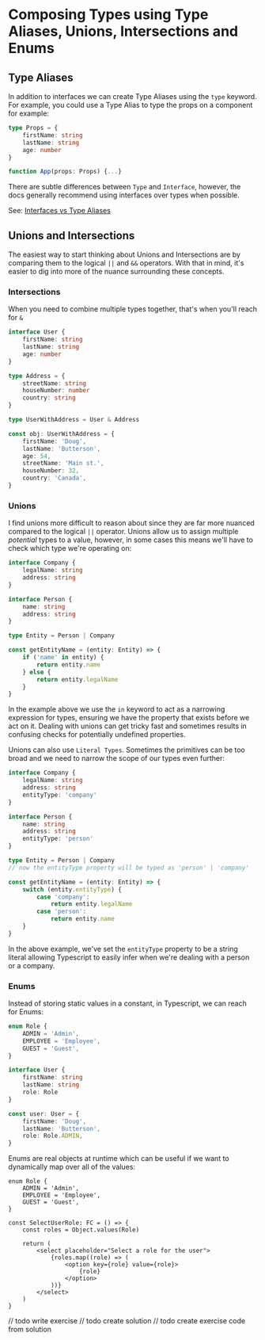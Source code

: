 # Composing Types using Type Aliases, Unions, Intersections and Enums

## Type Aliases

In addition to interfaces we can create Type Aliases using the `type` keyword. For example, you could use a Type Alias to type the props on a component for example:

```ts
type Props = {
    firstName: string
    lastName: string
    age: number
}

function App(props: Props) {...}
```

There are subtle differences between `Type` and `Interface`, however, the docs generally recommend using interfaces over types when possible.

See: [Interfaces vs Type Aliases](https://www.typescriptlang.org/docs/handbook/advanced-types.html#interfaces-vs-type-aliases)

## Unions and Intersections

The easiest way to start thinking about Unions and Intersections are by comparing them to the logical `||` and `&&` operators. With that in mind, it's easier to dig into more of the nuance surrounding these concepts.

### Intersections

When you need to combine multiple types together, that's when you'll reach for `&`

```ts
interface User {
    firstName: string
    lastName: string
    age: number
}

type Address = {
    streetName: string
    houseNumber: number
    country: string
}

type UserWithAddress = User & Address

const obj: UserWithAddress = {
    firstName: 'Doug',
    lastName: 'Butterson',
    age: 54,
    streetName: 'Main st.',
    houseNumber: 32,
    country: 'Canada',
}
```

### Unions

I find unions more difficult to reason about since they are far more nuanced compared to the logical `||` operator. Unions allow us to assign multiple _potential_ types to a value, however, in some cases this means we'll have to check which type we're operating on:

```ts
interface Company {
    legalName: string
    address: string
}

interface Person {
    name: string
    address: string
}

type Entity = Person | Company

const getEntityName = (entity: Entity) => {
    if ('name' in entity) {
        return entity.name
    } else {
        return entity.legalName
    }
}
```

In the example above we use the `in` keyword to act as a narrowing expression for types, ensuring we have the property that exists before we act on it. Dealing with unions can get tricky fast and sometimes results in confusing checks for potentially undefined properties.

Unions can also use `Literal Types`. Sometimes the primitives can be too broad and we need to narrow the scope of our types even further:

```ts
interface Company {
    legalName: string
    address: string
    entityType: 'company'
}

interface Person {
    name: string
    address: string
    entityType: 'person'
}

type Entity = Person | Company
// now the entityType property will be typed as 'person' | 'company'

const getEntityName = (entity: Entity) => {
    switch (entity.entityType) {
        case 'company':
            return entity.legalName
        case 'person':
            return entity.name
    }
}
```

In the above example, we've set the `entityType` property to be a string literal allowing Typescript to easily infer when we're dealing with a person or a company.

### Enums

Instead of storing static values in a constant, in Typescript, we can reach for Enums:

```ts
enum Role {
    ADMIN = 'Admin',
    EMPLOYEE = 'Employee',
    GUEST = 'Guest',
}

interface User {
    firstName: string
    lastName: string
    role: Role
}

const user: User = {
    firstName: 'Doug',
    lastName: 'Butterson',
    role: Role.ADMIN,
}
```

Enums are real objects at runtime which can be useful if we want to dynamically map over all of the values:

```tsx
enum Role {
    ADMIN = 'Admin',
    EMPLOYEE = 'Employee',
    GUEST = 'Guest',
}

const SelectUserRole: FC = () => {
    const roles = Object.values(Role)

    return (
        <select placeholder="Select a role for the user">
            {roles.map((role) => (
                <option key={role} value={role}>
                    {role}
                </option>
            ))}
        </select>
    )
}
```

// todo write exercise
// todo create solution
// todo create exercise code from solution
